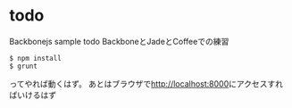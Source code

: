 todo
====

Backbonejs sample todo
BackboneとJadeとCoffeeでの練習


```
$ npm install
$ grunt
```

ってやれば動くはず。
あとはブラウザで[http://localhost:8000](http://localhost:8000)にアクセスすればいけるはず
